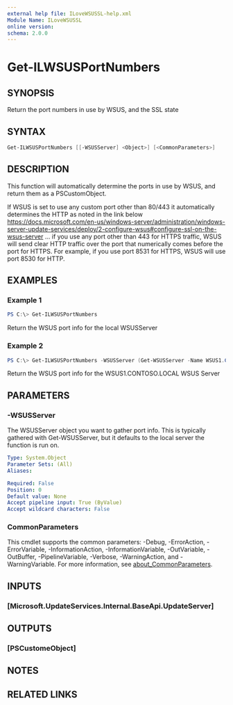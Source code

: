 ```yaml
---
external help file: ILoveWSUSSL-help.xml
Module Name: ILoveWSUSSL
online version:
schema: 2.0.0
---
```


# Get-ILWSUSPortNumbers

## SYNOPSIS

Return the port numbers in use by WSUS, and the SSL state

## SYNTAX

```powershell
Get-ILWSUSPortNumbers [[-WSUSServer] <Object>] [<CommonParameters>]
```

## DESCRIPTION

This function will automatically determine the ports in use by WSUS, and return them as a PSCustomObject.

If WSUS is set to use any custom port other than 80/443 it
    automatically determines the HTTP as noted in the link below
    <https://docs.microsoft.com/en-us/windows-server/administration/windows-server-update-services/deploy/2-configure-wsus#configure-ssl-on-the-wsus-server>
        ... if you use any port other than 443 for HTTPS traffic,
        WSUS will send clear HTTP traffic over the port that numerically
        comes before the port for HTTPS. For example, if you use port 8531 for HTTPS,
        WSUS will use port 8530 for HTTP.

## EXAMPLES

### Example 1

```powershell
PS C:\> Get-ILWSUSPortNumbers
```

Return the WSUS port info for the local WSUSServer

### Example 2

```powershell
PS C:\> Get-ILWSUSPortNumbers -WSUSServer (Get-WSUSServer -Name WSUS1.CONTOSO.LOCAL)
```

Return the WSUS port info for the WSUS1.CONTOSO.LOCAL WSUS Server

## PARAMETERS

### -WSUSServer

The WSUSServer object you want to gather port info. This is typically gathered with Get-WSUSServer,
but it defaults to the local server the function is run on.

```yaml
Type: System.Object
Parameter Sets: (All)
Aliases:

Required: False
Position: 0
Default value: None
Accept pipeline input: True (ByValue)
Accept wildcard characters: False
```

### CommonParameters

This cmdlet supports the common parameters: -Debug, -ErrorAction, -ErrorVariable, -InformationAction, -InformationVariable, -OutVariable, -OutBuffer, -PipelineVariable, -Verbose, -WarningAction, and -WarningVariable. For more information, see [about_CommonParameters](http://go.microsoft.com/fwlink/?LinkID=113216).

## INPUTS

### [Microsoft.UpdateServices.Internal.BaseApi.UpdateServer]

## OUTPUTS

### [PSCustomeObject]

## NOTES

## RELATED LINKS
